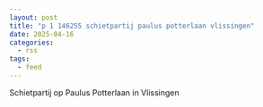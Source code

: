 ```yaml
---
layout: post
title: "p 1 146255 schietpartij paulus potterlaan vlissingen"
date: 2025-04-16
categories: 
  - rss
tags: 
  - feed
---
```


Schietpartij op Paulus Potterlaan in Vlissingen

